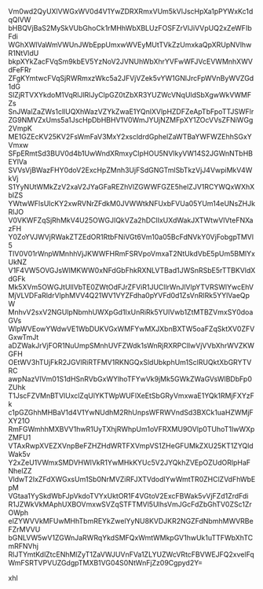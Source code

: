 Vm0wd2QyUXlVWGxWV0d4V1YwZDRXRmxVUm5kVlJscHpXa1pPYWxKc1dqQlVW
bHBQVjBaS2MySkVUbGhoCk1rMHhWbXBLUzFOSFZrVlJiVVpUQ2xZeWFIbFdi
WGhXWlVaWmVWUnJWbEppUmxwWVEyMUtTVkZzUmxkaQpXRUpNVlhwR1NtVldU
bkpXYkZacFVqSm9kbEV5YzNoV2JVNUhWbXhrYVFwWFJVcEVWMnhXWVdFeFRr
ZFgKYmtwcFVqSjRWRmxzWkc5a2JFVjVZek5vYW1GNlJrcFpWVnByWVZGd1dG
SlZjRTVXYkdoM1VqRlJlRlJyClpGZ0tZbXR3YUZWcVNqUldSbXgwWkVWMFZs
SnJWalZaZWs1cllUQXhWazVZYkZwaE1YQnlXVlpHZDFZeApTbFpoTTJSWFlr
ZG9NMVZxUms5a1JscHpDbHBHV1V0WmJYUjNZMFpXY1ZOcVVsZFNiWGg2VmpK
ME1GZEcKV25KV2FsWmFaV3MxY2xscldrdGphelZaWTBaYWFWZEhhSGxYVmxw
SFpERmtSd3BUV0d4b1UwWndXRmxyClpHOU5NVlkyVW14S2JGWnNTbHBEYlVa
SVVsVjBWazFHY0doV2ExcHpZMnh3UjFSdGNGTmlSbTkzVjJ4VwpiMkV4WkVj
S1YyNUtWMkZzV2xaV2JYaGFaREZhVlZGWWFGZE5helZJV1RCYWQxWXhXblZS
YWtwWFlsUlcKY2xwRVNrZFdkM0JVWWtkNFUxbFVUa05YUm14eUNsZHJkRlJO
V0VKWFZqSjRhMkV4U25OWGJIQkVZa2hDClIxUXdWakJXTWtwVlVteFNXazFH
Y0ZoYVJWVjRWakZTZEdOR1RtbFNiVGt6Vm10a05BcFdNVkY0VjFobgpTMVl5
TlV0V01rWnpWMnhhVjJKWWFHRmFSRVpoVmxaT2NtUkdVbE5pUm5BMlYxUkNZ
V1F4VW5OVGJsWlMKWW0xNFdGbFhkRXNLVTBad1JWSnRSbE5rTTBKVldXdGFk
Mk5XVm5OWGJtUllVbTE0ZWtOdFJrZFViR1JUCllrWnJlVlpYTVRSWlYwcEhV
MjVLVDFaRldrVlphMVV4Q21WV1VYZFdha0pYVFd0d1ZsVnRlRk5YYlVaeQpW
MnhvV2sxV2NGUlpNbmhUWXpGd1IxUnRiRk5YUlVwb1ZtMTBZVmxSY0doaGVs
WlpWVEowYWdwVE1WbDUKVGxWMFYwMXJXbnBXTW5oaFZqSktXV0ZFVGxwTmJt
aDZWakJrVjFOR1NuUmpSMnhUVFZWdk1sWnRjRXRPClIwVjVVbXhrWVZKWGFH
OEtWV3hTUjFkR2JGVlRiRTFMV1RKNGQxSldUbkphUm1SclRUQktXbGRYTVRC
awpNazVIVm01S1dHSnRVbGxWYlhoTFYwVk9jMk5GWkZWaGVsWlBDbFp0ZUhk
T1JscFZVMnBTVlUxclZqUlYKTWpWUFlXeEtSbGRyVmxwaE1YQk1RMjFXYzFk
c1pGZGhhMHBaV1d4V1YwNUdhM2RhUnpsWFRWVndSd3BXCk1uaHZWMjFXY21O
RmFGWmhhMXBVV1hwR1UyTXhjRWhpUm1oVFRXMU9OVlp0TUhoT1IwWXpZMFU1
VTAxRwpXVEZXVnpBeFZHZHdWRTFXVmpVS1ZHeGFUMkZXU25KT1ZYQldWak5v
Y2xZeU1VWmxSMDVHWlVkR1YwMHkKYUc5V2JYQkhZVEpOZUdORlpHaFNhelZZ
VldwT2IxZFdXWGxsUm1Sb0NrMVZiRFJXTVdodlYwWmtTR0ZHClZVdFhWbEpM
VGtaa1YySkdWbFJpVkdoTVYxUktOR1F4VGtoV2ExcFBWak5vVjFZd1ZrdFdi
R1JZWkVkMAphUXBOVmxwSVZqSTFTMVl5UlhsVmJGcFdZbGhTV0ZSc1ZrOWph
elZYWVVkMFUwMHhTbmREYkZwelYyNU8KVDJKR2NGZFdNbmhMWVRBeFZrMVVU
bGNLVW5wV1ZGWnJaRWRqYkdSMFQxWmtWMkpGV1hwUk1uTTFWbXhTCmRFNVhj
RlJTYmtKdlZtcENhMlZyT1ZaVWJUVnFVa1ZLYUZWcVRtcFBVWEJFQ2xvelFq
WmFSRTVPVUZGdgpTMXB1VG04S0NtWnFjZz09Cgpyd2Y=

xhl